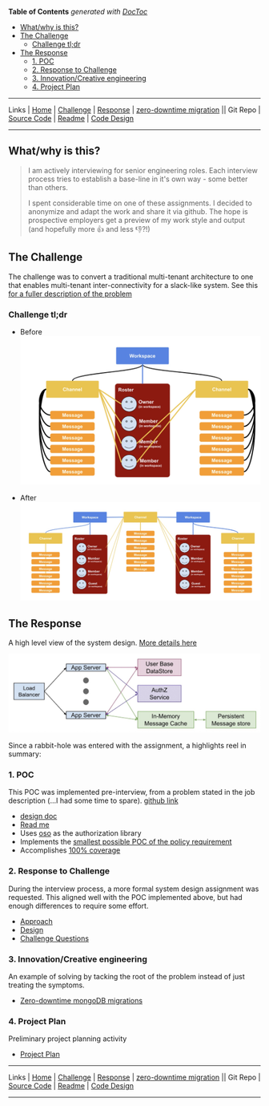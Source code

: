 <!-- START doctoc generated TOC please keep comment here to allow auto update -->
<!-- DON'T EDIT THIS SECTION, INSTEAD RE-RUN doctoc TO UPDATE -->
**Table of Contents**  *generated with [DocToc](https://github.com/thlorenz/doctoc)*

- [What/why is this?](#whatwhy-is-this)
- [The Challenge](#the-challenge)
  - [Challenge tl;dr](#challenge-tldr)
- [The Response](#the-response)
  - [1. POC](#1-poc)
  - [2. Response to Challenge](#2-response-to-challenge)
  - [3. Innovation/Creative engineering](#3-innovationcreative-engineering)
  - [4. Project Plan](#4-project-plan)

<!-- END doctoc generated TOC please keep comment here to allow auto update -->

---

Links
| [Home](https://sramam.github.io/work-sample/)
| [Challenge](https://sramam.github.io/work-sample/challenge)
| [Response](https://sramam.github.io/work-sample/solution)
| [zero-downtime migration](https://sramam.github.io/work-sample/zero-downtime-migrations#zero-downtime-migrations)
|| Git Repo
| [Source Code](https://github.com/sramam/work-sample)
| [Readme](https://github.com/sramam/work-sample#readme)
| [Code Design](https://github.com/sramam/work-sample/blob/main/DESIGN.md)

---

## What/why is this?
> I am actively interviewing for senior engineering roles.
> Each interview process tries to establish a base-line in it's own way - some better than others.
>
> I spent considerable time on one of these assignments. I decided to anonymize and adapt the work and share it via github.
> The hope is prospective employers get a preview of my work style and output (and hopefully more 👍 and less 👎?!)

## The Challenge
The challenge was to convert a traditional multi-tenant architecture to one that  enables multi-tenant inter-connectivity for a slack-like system.
See this [for a fuller description of the problem](./challenge.md)

### Challenge tl;dr 

- Before
![challenge2](./challenge2.jpg)

- After 
![challenge3](./challenge3.jpg)

## The Response

A high level view of the system design. [More details here](./solution.md)

![app-arch](./app-arch.jpg)


Since a rabbit-hole was entered with the assignment, a highlights reel in summary:


### 1. POC 
This POC was implemented pre-interview, from a problem stated in the job description (...I had some time to spare). [github link](https://github.com/sramam/work-sample)
  - [design doc](https://github.com/sramam/work-sample/blob/main/DESIGN.md)
  - [Read me](https://github.com/sramam/work-sample#readme)
  - Uses [oso](https://www.osohq.com/) as the authorization library
  - Implements the [smallest possible POC of the policy requirement](https://github.com/sramam/work-sample/blob/main/gsb.polar)
  - Accomplishes [100% coverage](https://github.com/sramam/work-sample#quality)

### 2. Response to Challenge
During the interview process, a more formal system design assignment was requested. This aligned well with the
POC implemented above, but had enough differences to require some effort.

  - [Approach](./solution.md#approach)
  - [Design](./solution.md#design)
  - [Challenge Questions](./solution.md#responses-to-followup-questions)

### 3. Innovation/Creative engineering
An example of solving by tacking the root of the problem instead of just treating the symptoms.

  - [Zero-downtime mongoDB migrations](./solution.md#1-db-schema-migrations)

### 4. Project Plan
Preliminary project planning activity
  - [Project Plan](./solution.md#5-migration-plan)

---

Links
| [Home](https://sramam.github.io/work-sample/)
| [Challenge](https://sramam.github.io/work-sample/challenge)
| [Response](https://sramam.github.io/work-sample/solution)
| [zero-downtime migration](https://sramam.github.io/work-sample/zero-downtime-migrations#zero-downtime-migrations)
|| Git Repo
| [Source Code](https://github.com/sramam/work-sample)
| [Readme](https://github.com/sramam/work-sample#readme)
| [Code Design](https://github.com/sramam/work-sample/blob/main/DESIGN.md)


---

